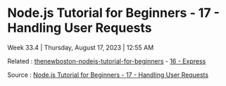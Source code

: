 # Node.js Tutorial for Beginners - 17 - Handling User Requests

Week 33.4 | Thursday, August 17, 2023 | 12:55 AM

Related : [thenewboston-nodejs-tutorial-for-beginners](thenewboston-nodejs-tutorial-for-beginners.md) - [16 - Express](16%20-%20Express.md)

Source : [Node.js Tutorial for Beginners - 17 - Handling User Requests](https://www.youtube.com/watch?v=hdNuw0mk3xY&list=PL6gx4Cwl9DGBMdkKFn3HasZnnAqVjzHn_&index=17)
